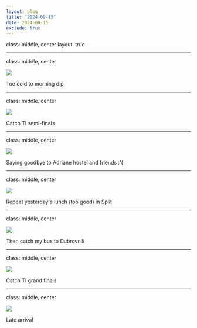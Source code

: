 ```yaml
---
layout: plog
title: "2024-09-15"
date: 2024-09-15
exclude: true
---
```


class: middle, center
layout: true

---

class: middle, center

<img class="plog-picture" src="{{ site.baseurl }}/img/plog/2024-09-15/01.jpg" />

Too cold to morning dip

---

class: middle, center

<img class="plog-picture" src="{{ site.baseurl }}/img/plog/2024-09-15/02.jpg" />

Catch TI semi-finals

---

class: middle, center

<img class="plog-picture" src="{{ site.baseurl }}/img/plog/2024-09-15/03.jpg" />

Saying goodbye to Adriane hostel and friends :'(

---

class: middle, center

<img class="plog-picture" src="{{ site.baseurl }}/img/plog/2024-09-15/04.jpg" />

Repeat yesterday's lunch (too good) in Split

---

class: middle, center

<img class="plog-picture" src="{{ site.baseurl }}/img/plog/2024-09-15/05.jpg" />

Then catch my bus to Dubrovnik

---

class: middle, center

<img class="plog-picture" src="{{ site.baseurl }}/img/plog/2024-09-15/06.jpg" />

Catch TI grand finals 

---

class: middle, center

<img class="plog-picture" src="{{ site.baseurl }}/img/plog/2024-09-15/07.jpg" />

Late arrival

